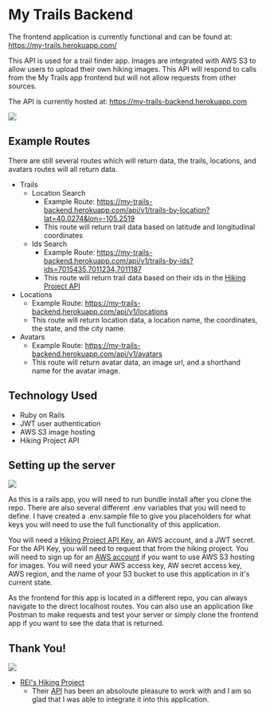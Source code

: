 # My Trails Backend

The frontend application is currently functional and can be found at: https://my-trails.herokuapp.com/

This API is used for a trail finder app. Images are integrated with AWS S3 to allow users to upload their own hiking images. This API will respond to calls from the My Trails app frontend but will not allow requests from other sources.

The API is currently hosted at: https://my-trails-backend.herokuapp.com

![](https://media.giphy.com/media/l0G17xIGgcy5Kdwha/giphy.gif)

## Example Routes

There are still several routes which will return data, the trails, locations, and avatars routes will all return data.

  * Trails
    - Location Search
      - Example Route: https://my-trails-backend.herokuapp.com/api/v1/trails-by-location?lat=40.0274&lon=-105.2519
      - This route will return trail data based on latitude and longitudinal coordinates
    - Ids Search
      - Example Route: https://my-trails-backend.herokuapp.com/api/v1/trails-by-ids?ids=7015435,7011234,7011187
      - This route will return trail data based on their ids in the [Hiking Project API](https://www.hikingproject.com/data)
  * Locations
    - Example Route: https://my-trails-backend.herokuapp.com/api/v1/locations
    - This route will return location data, a location name, the coordinates, the state, and the city name.
  * Avatars
    - Example Route: https://my-trails-backend.herokuapp.com/api/v1/avatars
    - This route will return avatar data, an image url, and a shorthand name for the avatar image.
    
## Technology Used

* Ruby on Rails
* JWT user authentication
* AWS S3 image hosting
* Hiking Project API

## Setting up the server

![](https://media.giphy.com/media/l4FGmsWSQiwJe0NFe/giphy.gif)

As this is a rails app, you will need to run bundle install after you clone the repo. There are also several different .env variables that you will need to define. I have created a .env.sample file to give you placeholders for what keys you will need to use the full functionality of this application.

You will need a [Hiking Project API Key](https://www.hikingproject.com/data), an AWS account, and a JWT secret. For the API Key, you will need to request that from the hiking project. You will need to sign up for an [AWS account](https://portal.aws.amazon.com/billing/signup#/) if you want to use AWS S3 hosting for images. You will need your AWS access key, AW secret access key, AWS region, and the name of your S3 bucket to use this application in it's current state.

As the frontend for this app is located in a different repo, you can always navigate to the direct localhost routes. You can also use an application like Postman to make requests and test your server or simply clone the frontend app if you want to see the data that is returned.

## Thank You!

![](https://media.giphy.com/media/xULW8v7LtZrgcaGvC0/giphy.gif)

 * [REI's Hiking Project](https://www.hikingproject.com)
   - Their [API](https://www.hikingproject.com/data) has been an absoloute pleasure to work with and I am so glad that I was able to integrate it into this application.

